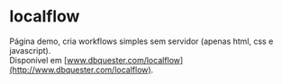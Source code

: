 # localflow
Página demo, cria workflows simples sem servidor (apenas html, css e javascript).   
Disponível em [www.dbquester.com/localflow](http://www.dbquester.com/localflow).
